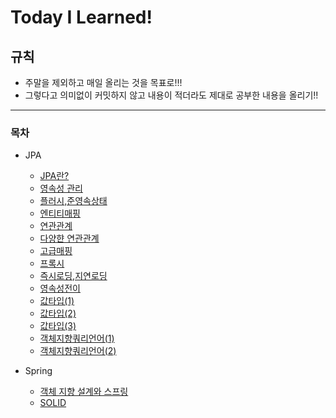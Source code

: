 # Today I Learned!

## 규칙
- 주말을 제외하고 매일 올리는 것을 목표로!!!
- 그렇다고 의미없이 커밋하지 않고 내용이 적더라도 제대로 공부한 내용을 올리기!!

---
### 목차

- JPA
  - [JPA란?](https://github.com/juhwan-Ki/TIL/blob/main/JPA/JPA%EB%9E%80%3F.md)
  - [영속성 관리](https://github.com/juhwan-Ki/TIL/blob/main/JPA/%EC%98%81%EC%86%8D%EC%84%B1%EA%B4%80%EB%A6%AC.md)
  - [플러시,준영속상태](https://github.com/juhwan-Ki/TIL/blob/main/JPA/%ED%94%8C%EB%9F%AC%EC%8B%9C%2C%EC%A4%80%EC%98%81%EC%86%8D%EC%83%81%ED%83%9C.md)
  - [엔티티매핑](https://github.com/juhwan-Ki/TIL/blob/main/JPA/%EC%97%94%ED%8B%B0%ED%8B%B0%EB%A7%A4%ED%95%91.md)
  - [연관관계](https://github.com/juhwan-Ki/TIL/blob/main/JPA/%EC%97%B0%EA%B4%80%EA%B4%80%EA%B3%84.md)
  - [다양햔 연관관계](https://github.com/juhwan-Ki/TIL/blob/main/JPA/%EB%8B%A4%EC%96%91%ED%95%9C%20%EC%97%B0%EA%B4%80%EA%B4%80%EA%B3%84.md)
  - [고급매핑](https://github.com/juhwan-Ki/TIL/blob/main/JPA/%EA%B3%A0%EA%B8%89%EB%A7%A4%ED%95%91.md)
  - [프록시](https://github.com/juhwan-Ki/TIL/blob/main/JPA/%ED%94%84%EB%A1%9D%EC%8B%9C.md)
  - [즉시로딩,지연로딩](https://github.com/juhwan-Ki/TIL/blob/main/JPA/%EC%A6%89%EC%8B%9C%EB%A1%9C%EB%94%A9%2C%EC%A7%80%EC%97%B0%EB%A1%9C%EB%94%A9.md)
  - [영속성전이](https://github.com/juhwan-Ki/TIL/blob/main/JPA/%EC%98%81%EC%86%8D%EC%84%B1%EC%A0%84%EC%9D%B4.md)
  - [값타입(1)](https://github.com/juhwan-Ki/TIL/blob/main/JPA/%EA%B0%92%ED%83%80%EC%9E%85(1).md)
  - [값타입(2)](https://github.com/juhwan-Ki/TIL/blob/main/JPA/%EA%B0%92%ED%83%80%EC%9E%85(2).md)
  - [값타입(3)](https://github.com/juhwan-Ki/TIL/blob/main/JPA/%EA%B0%92%ED%83%80%EC%9E%85(3).md)
  - [객체지향쿼리언어(1)](https://github.com/juhwan-Ki/TIL/blob/main/JPA/%EA%B0%9D%EC%B2%B4%EC%A7%80%ED%96%A5%EC%BF%BC%EB%A6%AC%EC%96%B8%EC%96%B4(1).md)
  - [객체지향쿼리언어(2)](https://github.com/juhwan-Ki/TIL/blob/main/JPA/%EA%B0%9D%EC%B2%B4%EC%A7%80%ED%96%A5%EC%BF%BC%EB%A6%AC%EC%96%B8%EC%96%B4(2).md)

- Spring
  - [객체 지향 설계와 스프링](https://github.com/juhwan-Ki/TIL/blob/main/Spring/%EA%B0%9D%EC%B2%B4%20%EC%A7%80%ED%96%A5%20%EC%84%A4%EA%B3%84%EC%99%80%20%EC%8A%A4%ED%94%84%EB%A7%81.md)
  - [SOLID](https://github.com/juhwan-Ki/TIL/blob/main/Spring/SOLID.md)